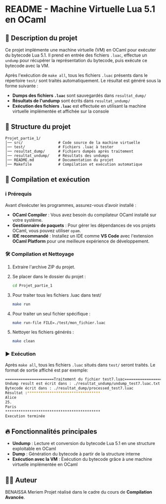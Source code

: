 # README - Machine Virtuelle Lua 5.1 en OCaml

## 📌 Description du projet
Ce projet implémente une machine virtuelle (VM) en OCaml pour exécuter du bytecode Lua 5.1. Il prend en entrée des fichiers `.luac`, effectue un `undump` pour récupérer la représentation du bytecode, puis exécute ce bytecode avec la VM.

Après l'exécution de `make all`, tous les fichiers `.luac` présents dans le répertoire `test/` sont traités automatiquement. Le résultat est généré sous la forme suivante :
- **Dumps des fichiers `.luac`** sont sauvegardés dans `resultat_dump/`
- **Résultats de l'undump** sont écrits dans `resultat_undump/`
- **Exécution des fichiers `.luac`** est effectuée en utilisant la machine virtuelle implémentée et affichée sur la console

## 📂 Structure du projet
```
Projet_partie_1/
│── src/                # Code source de la machine virtuelle
│── test/               # Fichiers .luac à tester
│── resultat_dump/      # Fichiers dumpés après traitement
│── resultat_undump/    # Résultats des undumps
│── README.md           # Documentation du projet
│── Makefile            # Compilation et exécution automatique
```

## 🚀 Compilation et exécution

### ℹ️ Prérequis
Avant d’exécuter les programmes, assurez-vous d’avoir installé :
* **OCaml Compiler** : Vous avez besoin du compilateur OCaml installé sur votre système.
* **Gestionnaire de paquets** : Pour gérer les dépendances de vos projets OCaml, vous pouvez utiliser `opam`.
* **IDE recommandé** : Installez un IDE comme **VS Code** avec l'extension **OCaml Platform** pour une meilleure expérience de développement.

### 🛠️ Compilation et Nettoyage
1. Extraire l'archive ZIP du projet.
2. Se placer dans le dossier du projet :
   ```sh
   cd Projet_partie_1
   ```
3. Pour traiter tous les fichiers .luac dans test/ 
   ```sh
   make run
   ```
4. Pour traiter un seul fichier spécifique :
   ```sh
   make run-file FILE=./test/mon_fichier.luac
   ```

5. Nettoyer les fichiers générés :
   ```sh
   make clean
   ```

### ▶️ Exécution
Après `make all`, tous les fichiers `.luac` situés dans `test/` seront traités.
Le format de sortie affiché est par exemple:
```sh
======================Traitement du fichier test7.luac=======================
Undump result est écrit dans : ./resultat_undump/undump_test7.luac.txt
Bytecode écrit dans : ./resultat_dump/processed_test7.luac
Résultat :*********************************
Alice
25.
Paris
*******************************************
Execution terminée
```

## 🔥 Fonctionnalités principales
- **Undump** : Lecture et conversion du bytecode Lua 5.1 en une structure exploitable en OCaml
- **Dump** : Génération du bytecode à partir de la structure interne
- **Exécution avec la VM** : Exécution du bytecode grâce à une machine virtuelle implémentée en OCaml

## 👨‍💻 Auteur
BENAISSA Meriem
Projet réalisé dans le cadre du cours de **Compilation Avancée**.